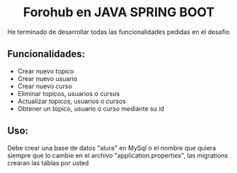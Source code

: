 <h1 align="center"> Forohub en JAVA SPRING BOOT </h1>

He terminado de desarrollar todas las funcionalidades pedidas en el desafio

<h2>Funcionalidades:</h2>

* Crear nuevo topico
* Crear nuevo usuario
* Crear nuevo curso
* Eliminar topicos, usuarios o cursos
* Actualizar topicos, usuarios o cursos
* Obtener un topico, usuario o curso mediante su id


## Uso:
Debe crear una base de datos "alura" en MySql o el nombre que quiera siempre que lo cambie en el archivo "application.properties", las migrations crearan las tablas por usted 

